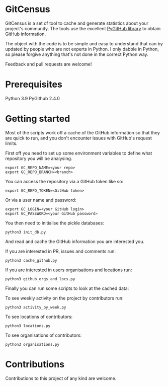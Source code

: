 # GitCensus

GitCensus is a set of tool to cache and generate statistics about your project's community. The tools use the excellent [PyGitHub library](https://github.com/PyGithub/PyGithub) to obtain GitHub information.

The object with the code is to be simple and easy to understand that can by updated by people who are not experts in Python. I only dabble in Python, so please forgive anything that's not done in the correct Python way.

Feedback and pull requests are welcome!

# Prerequisites

Python 3.9
PyGithub 2.4.0

# Getting started

Most of the scripts work off a cache of the GitHub information so that they are quick to run, and you don't encounter issues with GitHub's request limits.

First off you need to set up some environment variables to define what repository you will be analysing.
```shell
export GC_REPO_NAME=<your repo>
export GC_REPO_BRANCH=<branch>
```

You can access the repository via a GitHub token like so:
```shell
export GC_REPO_TOKEN=<GitHub token>
```

Or via a user name and password:
```shell
export GC_LOGIN=<your GitHub login>
export GC_PASSWORD=<your GitHub password>
```

You then need to initialise the pickle databases:
```shell
python3 init_db.py
```

And read and cache the GitHub information you are interested you.

If you are interested in PR, issues and comments run:
```shell
python3 cache_github.py
```

If you are interested in users organisations and locations run:
```shell
python3 github_orgs_and_locs.py
```

Finally you can run some scripts to look at the cached data:

To see weekly activity on the project by contributors run:
```shell
python3 activity_by_week.py
```

To see locations of contributors:
```shell
python3 locations.py
```

To see organisations of contributors:
```shell
python3 organisations.py
```

# Contributions

Contributions to this project of any kind are welcome.
